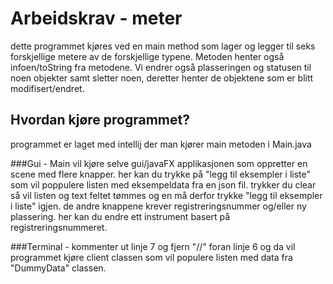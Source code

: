 # Arbeidskrav - meter

dette programmet kjøres ved en main method som lager og legger til seks
forskjellige metere av de forskjellige typene.
Metoden henter også infoen/toString fra metodene.
Vi endrer også plasseringen og statusen til noen objekter samt sletter noen,
deretter henter de objektene som er blitt modifisert/endret.


## Hvordan kjøre programmet?
programmet er laget med intellij der man kjører main metoden i Main.java


###Gui -
Main vil kjøre selve gui/javaFX applikasjonen som oppretter en scene med flere knapper.
her kan du trykke på "legg til eksempler i liste" som vil poppulere listen med eksempeldata
fra en json fil. trykker du clear så vil listen og text feltet tømmes og en må derfor trykke
"legg til eksempler i liste" igjen. de andre knappene krever registreringsnummer og/eller
ny plassering. her kan du endre ett instrument basert på registreringsnummeret.

###Terminal -
kommenter ut linje 7 og fjern "//" foran linje 6 og da vil programmet kjøre client
classen som vil populere listen med data fra "DummyData" classen.

